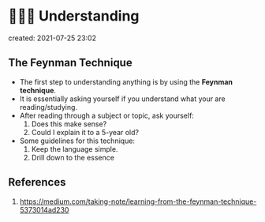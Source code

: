 # 👨🏽‍🏫  Understanding
created: 2021-07-25 23:02
## The Feynman Technique
* The first step to understanding anything is by using the **Feynman technique**.
* It is essentially asking yourself if you understand what your are reading/studying.
* After reading through a subject or topic, ask yourself:
	1. Does this make sense?
	2. Could I explain it to a 5-year old?
* Some guidelines for this technique:
	1. Keep the language simple.
	2. Drill down to the essence

## References
1. https://medium.com/taking-note/learning-from-the-feynman-technique-5373014ad230